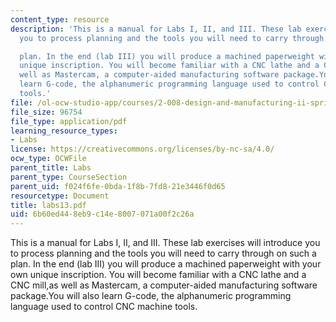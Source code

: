 ```yaml
---
content_type: resource
description: 'This is a manual for Labs I, II, and III. These lab exercises will introduce
  you to process planning and the tools you will need to carry through on such a

  plan. In the end (lab III) you will produce a machined paperweight with your own
  unique inscription. You will become familiar with a CNC lathe and a CNC mill,as
  well as Mastercam, a computer-aided manufacturing software package.You will also
  learn G-code, the alphanumeric programming language used to control CNC machine
  tools.'
file: /ol-ocw-studio-app/courses/2-008-design-and-manufacturing-ii-spring-2003/6b60ed448eb9c14e8007071a00f2c26a_labs13.pdf
file_size: 96754
file_type: application/pdf
learning_resource_types:
- Labs
license: https://creativecommons.org/licenses/by-nc-sa/4.0/
ocw_type: OCWFile
parent_title: Labs
parent_type: CourseSection
parent_uid: f024f6fe-0bda-1f8b-7fd8-21e3446f0d65
resourcetype: Document
title: labs13.pdf
uid: 6b60ed44-8eb9-c14e-8007-071a00f2c26a
---
```

This is a manual for Labs I, II, and III. These lab exercises will introduce you to process planning and the tools you will need to carry through on such a
plan. In the end (lab III) you will produce a machined paperweight with your own unique inscription. You will become familiar with a CNC lathe and a CNC mill,as well as Mastercam, a computer-aided manufacturing software package.You will also learn G-code, the alphanumeric programming language used to control CNC machine tools.